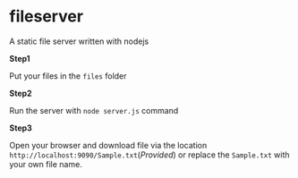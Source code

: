 fileserver
==========

A static file server written with nodejs

**Step1**

Put your files in the `files` folder

**Step2**

Run the server with `node server.js` command

**Step3**

Open your browser and download file via the location `http://localhost:9090/Sample.txt`(*Provided*) or replace the `Sample.txt` with your own file name.

